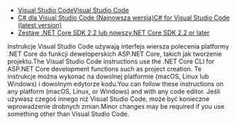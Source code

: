 * [<span data-ttu-id="3ade4-101">Visual Studio Code</span><span class="sxs-lookup"><span data-stu-id="3ade4-101">Visual Studio Code</span></span>](https://code.visualstudio.com/download)
* [<span data-ttu-id="3ade4-102">C# dla Visual Studio Code (Najnowsza wersja)</span><span class="sxs-lookup"><span data-stu-id="3ade4-102">C# for Visual Studio Code (latest version)</span></span>](https://marketplace.visualstudio.com/items?itemName=ms-dotnettools.csharp)
* [<span data-ttu-id="3ade4-103">Zestaw .NET Core SDK 2,2 lub nowszy</span><span class="sxs-lookup"><span data-stu-id="3ade4-103">.NET Core SDK 2.2 or later</span></span>](https://dotnet.microsoft.com/download/dotnet-core)

<span data-ttu-id="3ade4-104">Instrukcje Visual Studio Code używają interfejs wiersza polecenia platformy .NET Core do funkcji deweloperskich ASP.NET Core, takich jak tworzenie projektu.</span><span class="sxs-lookup"><span data-stu-id="3ade4-104">The Visual Studio Code instructions use the .NET Core CLI for ASP.NET Core development functions such as project creation.</span></span> <span data-ttu-id="3ade4-105">Te instrukcje można wykonać na dowolnej platformie (macOS, Linux lub Windows) i dowolnym edytorze kodu.</span><span class="sxs-lookup"><span data-stu-id="3ade4-105">You can follow these instructions on any platform (macOS, Linux, or Windows) and with any code editor.</span></span> <span data-ttu-id="3ade4-106">Jeśli używasz czegoś innego niż Visual Studio Code, może być konieczne wprowadzenie drobnych zmian.</span><span class="sxs-lookup"><span data-stu-id="3ade4-106">Minor changes may be required if you use something other than Visual Studio Code.</span></span>
